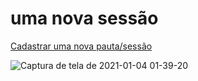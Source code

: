 <h1>uma nova sessão</h1>
<span><a href='localhost:8080/pauta/session/save/pauta 51'> Cadastrar uma nova pauta/sessão </a></span>

![Captura de tela de 2021-01-04 01-39-20](https://user-images.githubusercontent.com/24898873/103502018-b65de100-4e2e-11eb-95a6-ecc7d68bda74.png)

